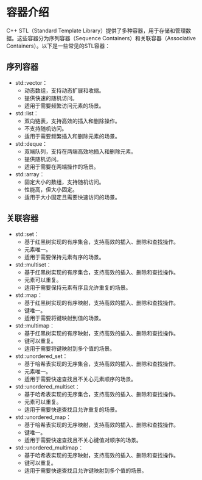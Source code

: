 # 容器介绍

C++ STL（Standard Template Library）提供了多种容器，用于存储和管理数据。这些容器分为序列容器（Sequence Containers）和关联容器（Associative Containers）。以下是一些常见的STL容器：

## 序列容器

+ std::vector：
  + 动态数组，支持动态扩展和收缩。
  + 提供快速的随机访问。
  + 适用于需要频繁访问元素的场景。
+ std::list：
  + 双向链表，支持高效的插入和删除操作。
  + 不支持随机访问。
  + 适用于需要频繁插入和删除元素的场景。
+ std::deque：
  + 双端队列，支持在两端高效地插入和删除元素。
  + 提供随机访问。
  + 适用于需要在两端操作的场景。
+ std::array：
  + 固定大小的数组，支持随机访问。
  + 性能高，但大小固定。
  + 适用于大小固定且需要快速访问的场景。

## 关联容器

+ std::set：
  + 基于红黑树实现的有序集合，支持高效的插入、删除和查找操作。
  + 元素唯一。
  + 适用于需要保持元素有序的场景。
+ std::multiset：
  + 基于红黑树实现的有序集合，支持高效的插入、删除和查找操作。
  + 元素可以重复。
  + 适用于需要保持元素有序且允许重复的场景。
+ std::map：
  + 基于红黑树实现的有序映射，支持高效的插入、删除和查找操作。
  + 键唯一。
  + 适用于需要将键映射到值的场景。
+ std::multimap：
  + 基于红黑树实现的有序映射，支持高效的插入、删除和查找操作。
  + 键可以重复。
  + 适用于需要将键映射到多个值的场景。
+ std::unordered_set：
  + 基于哈希表实现的无序集合，支持高效的插入、删除和查找操作。
  + 元素唯一。
  + 适用于需要快速查找且不关心元素顺序的场景。
+ std::unordered_multiset：
  + 基于哈希表实现的无序集合，支持高效的插入、删除和查找操作。
  + 元素可以重复。
  + 适用于需要快速查找且允许重复的场景。
+ std::unordered_map：
  + 基于哈希表实现的无序映射，支持高效的插入、删除和查找操作。
  + 键唯一。
  + 适用于需要快速查找且不关心键值对顺序的场景。
+ std::unordered_multimap：
  + 基于哈希表实现的无序映射，支持高效的插入、删除和查找操作。
  + 键可以重复。
  + 适用于需要快速查找且允许键映射到多个值的场景。
